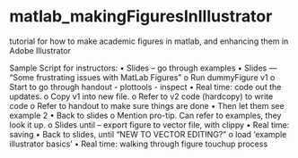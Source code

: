 # matlab_makingFiguresInIllustrator
tutorial for how to make academic figures in matlab, and enhancing them in Adobe Illustrator

Sample Script for instructors:
•	Slides – go through examples
•	Slides — “Some frustrating issues with MatLab Figures”
	o	Run dummyFigure v1
	o	Start to go through handout
		-	plottools
		-	inspect
•	Real time: code out the updates. 
	o	Copy v1 into new file.
	o	Refer to v2 code (hardcopy) to write code
	o	Refer to handout to make sure things are done
•	Then let them see example 2
•	Back to slides
	o	Mention pro-tip. Can refer to examples, they look it up.
	o	Slides until – export figure to vector file, with clippy
•	Real time: saving
•	Back to slides, until “NEW TO VECTOR EDITING?”
	o	load ‘example illustrator basics’
•	Real time: walking through figure touchup process

